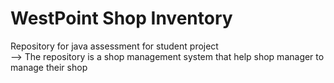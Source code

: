 # WestPoint Shop Inventory
Repository for java assessment for student project\
--> The repository is a shop management system that help shop manager to manage their shop


